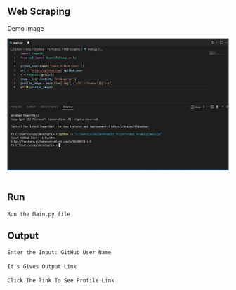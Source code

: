 ## Web Scraping

Demo image<br>

<img src="Demo.JPG" width="600" height="300"/><br><br>

## Run
```
Run the Main.py file
```
## Output
```
Enter the Input: GitHub User Name

It's Gives Output Link

Click The link To See Profile Link
```
